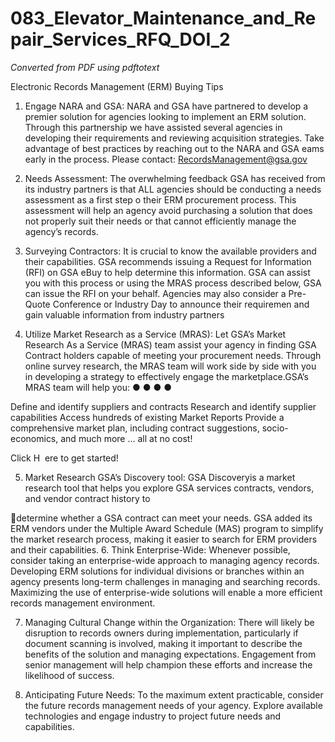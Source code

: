 # 083_Elevator_Maintenance_and_Repair_Services_RFQ_DOI_2

_Converted from PDF using pdftotext_

Electronic Records Management (ERM)
Buying Tips

1. Engage NARA and GSA: ​NARA and GSA have partnered to develop a premier solution
for agencies looking to implement an ERM solution. Through this partnership we have
assisted several agencies in developing their requirements and reviewing acquisition
strategies. Take advantage of best practices by reaching out to the NARA and GSA
eams early in the process. Please contact: ​RecordsManagement@gsa.gov

2. Needs Assessment:​ The overwhelming feedback GSA has received from its industry
partners is that ALL agencies should be conducting a needs assessment as a first step
o their ERM procurement process. This assessment will help an agency avoid
purchasing a solution that does not properly suit their needs or that cannot efficiently
manage the agency’s records.

3. Surveying Contractors: ​It is crucial to know the available providers and their
capabilities. GSA recommends issuing a Request for Information (RFI) on GSA eBuy to
help determine this information. GSA can assist you with this process or using the
MRAS process described below, GSA can issue the RFI on your behalf. Agencies may
also consider a Pre-Quote Conference or Industry Day to announce their requiremen
and gain valuable information from industry partners

4. Utilize Market Research as a Service (MRAS):​ ​Let GSA’s Market Research As a
Service (MRAS) team assist your agency in finding GSA Contract holders capable of
meeting your procurement needs. Through online survey research, the MRAS team will
work side by side with you in developing a strategy to effectively engage the
marketplace.GSA’s MRAS team will help you:
●
●
●
●

Define and identify suppliers and contracts
Research and identify supplier capabilities
Access hundreds of existing Market Reports
Provide a comprehensive market plan, including contract suggestions,
socio-economics, and much more ... all at no cost!

Click H
​ ere​ to get started!

5. Market Research GSA’s Discovery tool:​ GSA ​Discovery​is a market research tool that
helps you explore GSA services contracts, vendors, and vendor contract history to

determine whether a GSA contract can meet your needs. GSA added its ERM vendors
under the Multiple Award Schedule (MAS) program to simplify the market research
process, making it easier to search for ERM providers and their capabilities.
6. Think Enterprise-Wide: ​Whenever possible, consider taking an enterprise-wide
approach to managing agency records. Developing ERM solutions for individual
divisions or branches within an agency presents long-term challenges in managing and
searching records. Maximizing the use of enterprise-wide solutions will enable a more
efficient records management environment.

7. Managing Cultural Change within the Organization:​ There will likely be disruption to
records owners during implementation, particularly if document scanning is involved,
making it important to describe the benefits of the solution and managing expectations.
Engagement from senior management will help champion these efforts and increase the
likelihood of success.

8. Anticipating Future Needs: ​To the maximum extent practicable, consider the future
records management needs of your agency. Explore available technologies and engage
industry to project future needs and capabilities.

